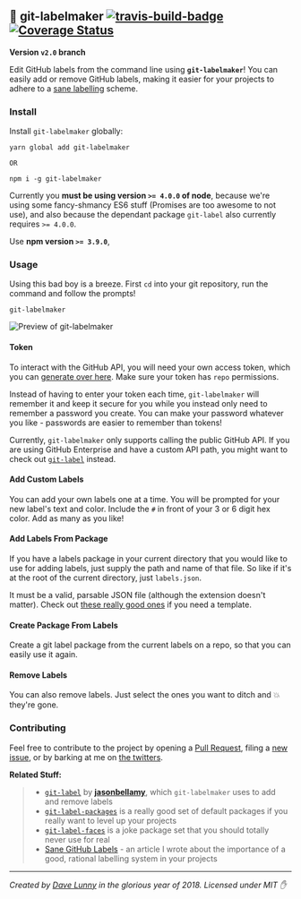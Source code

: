 ## :flags: git-labelmaker [![travis-build-badge](https://api.travis-ci.org/himynameisdave/git-labelmaker.svg?branch=master)](https://travis-ci.org/himynameisdave/git-labelmaker) [![Coverage Status](https://coveralls.io/repos/github/himynameisdave/git-labelmaker/badge.svg?branch=master)](https://coveralls.io/github/himynameisdave/git-labelmaker?branch=master)

**Version `v2.0` branch**

Edit GitHub labels from the command line using **`git-labelmaker`**! You can easily add or remove GitHub labels, making it easier for your projects to adhere to a [sane labelling](https://medium.com/@dave_lunny/sane-github-labels-c5d2e6004b63) scheme.

### Install

Install `git-labelmaker` globally:

```
yarn global add git-labelmaker

OR

npm i -g git-labelmaker
```

Currently you **must be using version `>= 4.0.0` of node**, because we're using some fancy-shmancy ES6 stuff (Promises are too awesome to not use), and also because the dependant package `git-label` also currently requires `>= 4.0.0`.

Use **npm version `>= 3.9.0`**,

### Usage

Using this bad boy is a breeze. First `cd` into your git repository, run the command and follow the prompts!

```
git-labelmaker
```

![Preview of git-labelmaker](http://i.imgur.com/UYSjdNw.png)

#### Token

To interact with the GitHub API, you will need your own access token, which you can [generate over here](https://github.com/settings/tokens). Make sure your token has `repo` permissions.

Instead of having to enter your token each time, `git-labelmaker` will remember it and keep it secure for you while you instead only need to remember a password you create. You can make your password whatever you like - passwords are easier to remember than tokens!

Currently, `git-labelmaker` only supports calling the public GitHub API. If you are using GitHub Enterprise and have a custom API path, you might want to check out [`git-label`](https://github.com/jasonbellamy/git-label) instead.

#### Add Custom Labels

You can add your own labels one at a time. You will be prompted for your new label's text and color. Include the `#` in front of your 3 or 6 digit hex color. Add as many as you like!

#### Add Labels From Package

If you have a labels package in your current directory that you would like to use for adding labels, just supply the path and name of that file. So like if it's at the root of the current directory, just `labels.json`.

It must be a valid, parsable JSON file (although the extension doesn't matter). Check out [these really good ones](https://github.com/jasonbellamy/git-label-packages/tree/master/packages) if you need a template.

#### Create Package From Labels

Create a git label package from the current labels on a repo, so that you can easily use it again.

#### Remove Labels

You can also remove labels. Just select the ones you want to ditch and :boom: they're gone.

### Contributing

Feel free to contribute to the project by opening a [Pull Request](https://github.com/himynameisdave/git-labelmaker/compare), filing a [new issue](https://github.com/himynameisdave/git-labelmaker/issues/new), or by barking at me on [the twitters](https://twitter.com/dave_lunny).

**Related Stuff:**
> - [`git-label`](https://github.com/jasonbellamy/git-label) by [**jasonbellamy**](https://github.com/jasonbellamy), which `git-labelmaker` uses to add and remove labels
> - [`git-label-packages`](https://github.com/jasonbellamy/git-label-packages) is a really good set of default packages if you really want to level up your projects
> - [`git-label-faces`](https://github.com/himynameisdave/git-label-faces) is a joke package set that you should totally never use for real
> - [Sane GitHub Labels](https://medium.com/@dave_lunny/sane-github-labels-c5d2e6004b63) - an article I wrote about the importance of a good, rational labelling system in your projects

---

*Created by [Dave Lunny](https://twitter.com/dave_lunny) in the glorious year of 2018.*
*Licensed under MIT :hand:*
